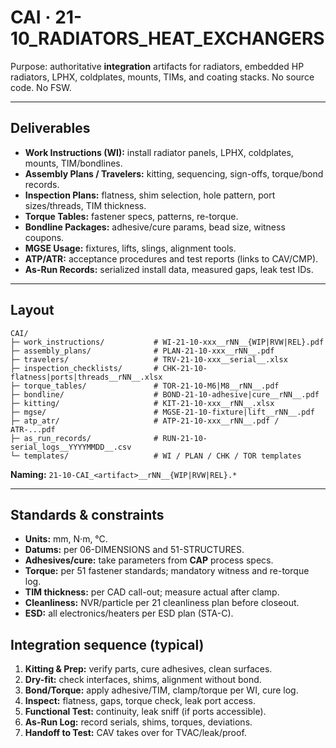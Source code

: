 # CAI · 21-10_RADIATORS_HEAT_EXCHANGERS

Purpose: authoritative **integration** artifacts for radiators, embedded HP radiators, LPHX, coldplates, mounts, TIMs, and coating stacks. No source code. No FSW.

---

## Deliverables
- **Work Instructions (WI):** install radiator panels, LPHX, coldplates, mounts, TIM/bondlines.
- **Assembly Plans / Travelers:** kitting, sequencing, sign-offs, torque/bond records.
- **Inspection Plans:** flatness, shim selection, hole pattern, port sizes/threads, TIM thickness.
- **Torque Tables:** fastener specs, patterns, re-torque.
- **Bondline Packages:** adhesive/cure params, bead size, witness coupons.
- **MGSE Usage:** fixtures, lifts, slings, alignment tools.
- **ATP/ATR:** acceptance procedures and test reports (links to CAV/CMP).
- **As-Run Records:** serialized install data, measured gaps, leak test IDs.

---

## Layout
```
CAI/
├─ work_instructions/           # WI-21-10-xxx__rNN__{WIP|RVW|REL}.pdf
├─ assembly_plans/              # PLAN-21-10-xxx__rNN__.pdf
├─ travelers/                   # TRV-21-10-xxx__serial__.xlsx
├─ inspection_checklists/       # CHK-21-10-flatness|ports|threads__rNN__.xlsx
├─ torque_tables/               # TOR-21-10-M6|M8__rNN__.pdf
├─ bondline/                    # BOND-21-10-adhesive|cure__rNN__.pdf
├─ kitting/                     # KIT-21-10-xxx__rNN__.xlsx
├─ mgse/                        # MGSE-21-10-fixture|lift__rNN__.pdf
├─ atp_atr/                     # ATP-21-10-xxx__rNN__.pdf / ATR-...pdf
├─ as_run_records/              # RUN-21-10-serial_logs__YYYYMMDD__.csv
└─ templates/                   # WI / PLAN / CHK / TOR templates
```

**Naming:** `21-10-CAI_<artifact>__rNN__{WIP|RVW|REL}.*`

---

## Standards & constraints
- **Units:** mm, N·m, °C.  
- **Datums:** per 06-DIMENSIONS and 51-STRUCTURES.  
- **Adhesives/cure:** take parameters from **CAP** process specs.  
- **Torque:** per 51 fastener standards; mandatory witness and re-torque log.  
- **TIM thickness:** per CAD call-out; measure actual after clamp.  
- **Cleanliness:** NVR/particle per 21 cleanliness plan before closeout.  
- **ESD:** all electronics/heaters per ESD plan (STA-C).

## Integration sequence (typical)
1. **Kitting & Prep:** verify parts, cure adhesives, clean surfaces.
2. **Dry-fit:** check interfaces, shims, alignment without bond.
3. **Bond/Torque:** apply adhesive/TIM, clamp/torque per WI, cure log.
4. **Inspect:** flatness, gaps, torque check, leak port access.
5. **Functional Test:** continuity, leak sniff (if ports accessible).
6. **As-Run Log:** record serials, shims, torques, deviations.
7. **Handoff to Test:** CAV takes over for TVAC/leak/proof.
